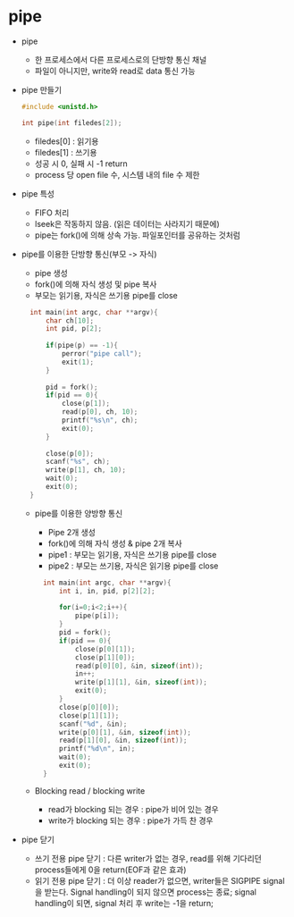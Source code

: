 # pipe

- pipe

  - 한 프로세스에서 다른 프로세스로의 단방향 통신 채널
  - 파일이 아니지만, write와 read로 data 통신 가능

- pipe 만들기

  ```c
  #include <unistd.h>
  
  int pipe(int filedes[2]);
  ```

  - filedes[0] : 읽기용
  - filedes[1] : 쓰기용
  - 성공 시 0, 실패 시 -1 return
  - process 당 open file 수, 시스템 내의 file 수 제한

- pipe 특성

  - FIFO 처리
  - lseek은 작동하지 않음. (읽은 데이터는 사라지기 때문에)
  - pipe는 fork()에 의해 상속 가능. 파일포인터를 공유하는 것처럼

- pipe를 이용한 단방향 통신(부모 -> 자식)

  - pipe 생성
  - fork()에 의해 자식 생성 및 pipe 복사
  - 부모는 읽기용, 자식은 쓰기용 pipe를 close

  ```c
    int main(int argc, char **argv){
        char ch[10];
        int pid, p[2];
        
        if(pipe(p) == -1){
            perror("pipe call");
            exit(1);
        }
        
        pid = fork();
        if(pid == 0){
            close(p[1]);
            read(p[0], ch, 10);
            printf("%s\n", ch);
            exit(0);
        }
        
        close(p[0]);
        scanf("%s", ch);
        write(p[1], ch, 10);
        wait(0);
        exit(0);
    }
  ```

  - pipe를 이용한 양방향 통신
    - Pipe 2개 생성
    - fork()에 의해 자식 생성 & pipe 2개 복사
    - pipe1 : 부모는 읽기용, 자식은 쓰기용 pipe를 close
    - pipe2 : 부모는 쓰기용, 자식은 읽기용 pipe를 close

    ```c
      int main(int argc, char **argv){
          int i, in, pid, p[2][2];
          
          for(i=0;i<2;i++){
              pipe(p[i]);
          }
          pid = fork();
          if(pid == 0){
              close(p[0][1]);
              close(p[1][0]);
              read(p[0][0], &in, sizeof(int));
              in++;
              write(p[1][1], &in, sizeof(int));
              exit(0);
          }
          close(p[0][0]);
          close(p[1][1]);
          scanf("%d", &in);
          write(p[0][1], &in, sizeof(int));
          read(p[1][0], &in, sizeof(int));
          printf("%d\n", in);
          wait(0);
          exit(0);
      }
    ```

  - Blocking read / blocking write
    - read가 blocking 되는 경우 : pipe가 비어 있는 경우
    - write가 blocking 되는 경우 : pipe가 가득 찬 경우

- pipe 닫기
  - 쓰기 전용 pipe 닫기 : 다른 writer가 없는 경우, read를 위해 기다리던 process들에게 0을 return(EOF과 같은 효과)
  - 읽기 전용 pipe 닫기 : 더 이상 reader가 없으면, writer들은 SIGPIPE signal을 받는다. Signal handling이 되지 않으면 process는 종료; signal handling이 되면, signal 처리 후 write는 -1을 return;